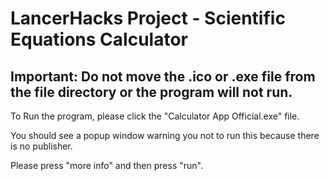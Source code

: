 # LancerHacks Project - Scientific Equations Calculator

## Important: Do not move the .ico or .exe file from the file directory or the program will not run.


To Run the program, please click the "Calculator App Official.exe" file.

You should see a popup window warning you not to run this because there is no publisher.

Please press "more info" and then press "run".
